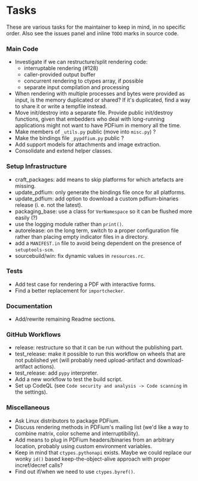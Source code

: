 <!-- SPDX-FileCopyrightText: 2022 geisserml <geisserml@gmail.com> -->
<!-- SPDX-License-Identifier: CC-BY-4.0 -->

# Tasks

These are various tasks for the maintainer to keep in mind, in no specific order.
Also see the issues panel and inline `TODO` marks in source code.

### Main Code
* Investigate if we can restructure/split rendering code:
    * interruptable rendering (#128)
    * caller-provided output buffer
    * concurrent rendering to ctypes array, if possible
    * separate input compilation and processing
* When rendering with multiple processes and bytes were provided as input, is the memory duplicated or shared? If it's duplicated, find a way to share it or write a tempfile instead.
* Move init/destroy into a separate file. Provide public init/destroy functions, given that embedders who deal with long-running applications might not want to have PDFium in memory all the time.
* Make members of `_utils.py` public (move into `misc.py`) ?
* Make the bindings file `_pypdfium.py` public ?
* Add support models for attachments and image extraction.
* Consolidate and extend helper classes.

### Setup Infrastructure
* craft_packages: add means to skip platforms for which artefacts are missing.
* update_pdfium: only generate the bindings file once for all platforms.
* update_pdfium: add option to download a custom pdfium-binaries release (i. e. not the latest).
* packaging_base: use a class for `VerNamespace` so it can be flushed more easily (?)
* use the logging module rather than `print()`.
* autorelease: on the long term, switch to a proper configuration file rather than placing empty indicator files in a directory.
* add a `MANIFEST.in` file to avoid being dependent on the presence of `setuptools-scm`.
* sourcebuild/win: fix dynamic values in `resources.rc`.

### Tests
* Add test case for rendering a PDF with interactive forms.
* Find a better replacement for `importchecker`.

### Documentation
* Add/rewrite remaining Readme sections.

### GitHub Workflows
* release: restructure so that it can be run without the publishing part.
* test_release: make it possible to run this workflow on wheels that are not published yet (will probably need upload-artifact and download-artifact actions).
* test_release: add `pypy` interpreter.
* Add a new workflow to test the build script.
* Set up CodeQL (see `Code security and analysis -> Code scanning` in the settings).

### Miscellaneous
* Ask Linux distributors to package PDFium.
* Discuss rendering methods in PDFium's mailing list (we'd like a way to combine matrix, color scheme and interruptibility).
* Add means to plug in PDFium headers/binaries from an arbitrary location, probably using custom environment variables.
* Keep in mind that `ctypes.pythonapi` exists. Maybe we could replace our wonky `id()` based keep-the-object-alive approach with proper incref/decref calls?
* Find out if/when we need to use `ctypes.byref()`.
